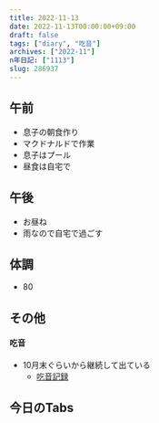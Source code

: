 ```yaml
---
title: 2022-11-13
date: 2022-11-13T00:00:00+09:00
draft: false
tags: ["diary", "吃音"]
archives: ["2022-11"]
n年日記: ["1113"]
slug: 286937
---
```

## 午前
- 息子の朝食作り
- マクドナルドで作業
- 息子はプール
- 昼食は自宅で
## 午後
- お昼ね
- 雨なので自宅で過ごす
## 体調
- 80
## その他
#### 吃音
- 10月末ぐらいから継続して出ている
  - [吃音記録](https://scrapbox.io/sk85/%E5%90%83%E9%9F%B3%E8%A8%98%E9%8C%B2#6373a02c2cbdec0000b4e868)
## 今日のTabs